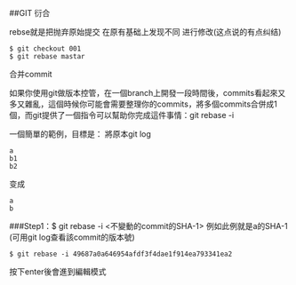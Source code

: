 ##GIT 衍合

rebse就是把抛弃原始提交 在原有基础上发现不同 进行修改(这点说的有点纠结)

	$ git checkout 001
	$ git rebase mastar

合并commit

如果你使用git做版本控管，在一個branch上開發一段時間後，commits看起來又多又雜亂，這個時候你可能會需要整理你的commits，將多個commits合併成1個，而git提供了一個指令可以幫助你完成這件事情：git rebase -i

一個簡單的範例，目標是： 將原本git log
	
	a
	b1
	b2
变成
  
	a
	b
###Step1：$ git rebase -i <不變動的commit的SHA-1>
例如此例就是a的SHA-1 (可用git log查看該commit的版本號)

	$ git rebase -i 49687a0a646954afdf3f4dae1f914ea793341ea2
按下enter後會進到編輯模式

